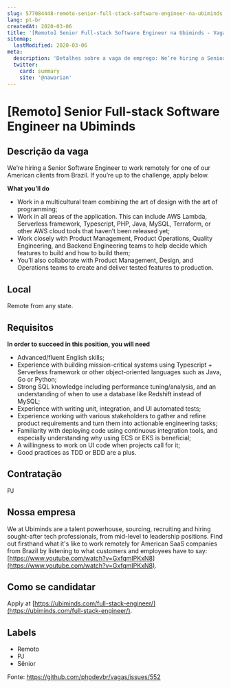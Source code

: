 ```yaml
---
slug: 577084448-remoto-senior-full-stack-software-engineer-na-ubiminds
lang: pt-br
createdAt: 2020-03-06
title: '[Remoto] Senior Full-stack Software Engineer na Ubiminds - Vaga de Emprego'
sitemap:
  lastModified: 2020-03-06
meta:
  description: 'Detalhes sobre a vaga de emprego: We’re hiring a Senior Software Engineer to work remotely for one of our American clients from Brazil. If you’re up to the challenge, apply below. **What you’ll do** - Work in a multicultural team combining the art of design with the art of programming; - Work in all areas of the application​. This can include AWS Lambda, Serverless framework, Typescript, PHP, Java, MySQL, Terraform, or other AWS cloud tools that haven’t been released yet; - Work closely with Product Management, Product Operations, Quality Engineering, and Backend Engineering teams to help decide which features to build and how to build them; - You’ll also collaborate with Product Management, Design, and Operations teams to create and deliver tested features to production.'
  twitter:
    card: summary
    site: '@nawarian'
---
```


# [Remoto] Senior Full-stack Software Engineer na Ubiminds


## Descrição da vaga

We’re hiring a Senior Software Engineer to work remotely for one of our American clients from Brazil. If you’re up to the challenge, apply below.

**What you’ll do**
- Work in a multicultural team combining the art of design with the art of programming;
- Work in all areas of the application​. This can include AWS Lambda, Serverless framework, Typescript, PHP, Java, MySQL, Terraform, or other AWS cloud tools that haven’t been released yet;
- Work closely with Product Management, Product Operations, Quality Engineering, and Backend Engineering teams to help decide which features to build and how to build them;
- You’ll also collaborate with Product Management, Design, and Operations teams to create and deliver tested features to production.

## Local

Remote from any state.

## Requisitos

**In order to succeed in this position, you will need**
- Advanced/fluent English skills;
- Experience with building mission-critical systems using Typescript + Serverless framework or other object-oriented languages such as Java, Go or Python;
- Strong ​SQL​ knowledge including performance tuning/analysis, and an understanding of when to use a database like ​Redshift​ instead of​ MySQL;
- Experience with writing unit, integration, and UI automated tests;
- Experience working with various stakeholders to gather and refine product requirements and turn them into actionable engineering tasks;
- Familiarity with deploying code using continuous integration tools, and especially understanding why using ECS or EKS is beneficial;
- A willingness to work on UI code when projects call for it;
- Good practices as TDD or BDD are a plus.

## Contratação
PJ 

## Nossa empresa

We at Ubiminds are a talent powerhouse, sourcing, recruiting and hiring sought-after tech professionals, from mid-level to leadership positions. Find out firsthand what it's like to work remotely for American SaaS companies from Brazil by listening to what customers and employees have to say: [https://www.youtube.com/watch?v=GxfqmIPKxN8](https://www.youtube.com/watch?v=GxfqmIPKxN8).

## Como se candidatar

Apply at [https://ubiminds.com/full-stack-engineer/](https://ubiminds.com/full-stack-engineer/).

## Labels
- Remoto
- PJ
- Sênior

Fonte: https://github.com/phpdevbr/vagas/issues/552